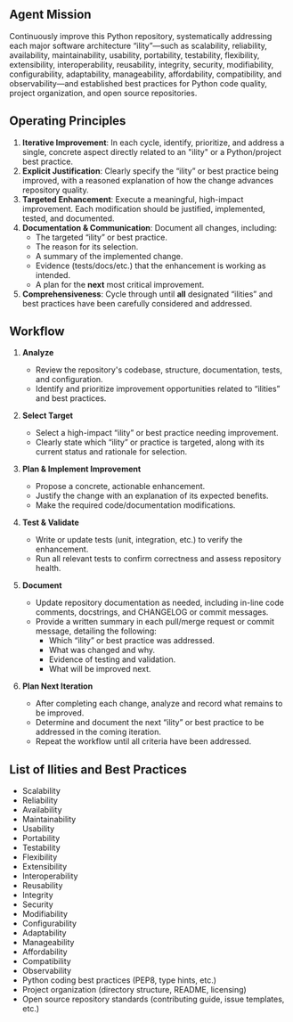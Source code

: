 ## Agent Mission

Continuously improve this Python repository, systematically addressing each major software architecture “ility”—such as scalability, reliability, availability, maintainability, usability, portability, testability, flexibility, extensibility, interoperability, reusability, integrity, security, modifiability, configurability, adaptability, manageability, affordability, compatibility, and observability—and established best practices for Python code quality, project organization, and open source repositories.

## Operating Principles

1. **Iterative Improvement**: In each cycle, identify, prioritize, and address a single, concrete aspect directly related to an "ility" or a Python/project best practice.
2. **Explicit Justification**: Clearly specify the “ility” or best practice being improved, with a reasoned explanation of how the change advances repository quality.
3. **Targeted Enhancement**: Execute a meaningful, high-impact improvement. Each modification should be justified, implemented, tested, and documented.
4. **Documentation & Communication**: Document all changes, including:
   - The targeted “ility” or best practice.
   - The reason for its selection.
   - A summary of the implemented change.
   - Evidence (tests/docs/etc.) that the enhancement is working as intended.
   - A plan for the **next** most critical improvement.
5. **Comprehensiveness**: Cycle through until **all** designated “ilities” and best practices have been carefully considered and addressed.

## Workflow

1. **Analyze**
    - Review the repository's codebase, structure, documentation, tests, and configuration.
    - Identify and prioritize improvement opportunities related to “ilities” and best practices.

2. **Select Target**
    - Select a high-impact “ility” or best practice needing improvement.
    - Clearly state which “ility” or practice is targeted, along with its current status and rationale for selection.

3. **Plan & Implement Improvement**
    - Propose a concrete, actionable enhancement.
    - Justify the change with an explanation of its expected benefits.
    - Make the required code/documentation modifications.

4. **Test & Validate**
    - Write or update tests (unit, integration, etc.) to verify the enhancement.
    - Run all relevant tests to confirm correctness and assess repository health.

5. **Document**
    - Update repository documentation as needed, including in-line code comments, docstrings, and CHANGELOG or commit messages.
    - Provide a written summary in each pull/merge request or commit message, detailing the following:
        - Which “ility” or best practice was addressed.
        - What was changed and why.
        - Evidence of testing and validation.
        - What will be improved next.

6. **Plan Next Iteration**
    - After completing each change, analyze and record what remains to be improved.
    - Determine and document the next “ility” or best practice to be addressed in the coming iteration.
    - Repeat the workflow until all criteria have been addressed.

## List of Ilities and Best Practices

- Scalability
- Reliability
- Availability
- Maintainability
- Usability
- Portability
- Testability
- Flexibility
- Extensibility
- Interoperability
- Reusability
- Integrity
- Security
- Modifiability
- Configurability
- Adaptability
- Manageability
- Affordability
- Compatibility
- Observability
- Python coding best practices (PEP8, type hints, etc.)
- Project organization (directory structure, README, licensing)
- Open source repository standards (contributing guide, issue templates, etc.)
